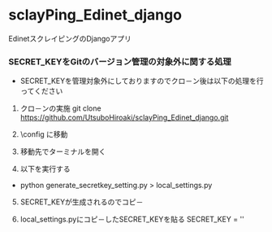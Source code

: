 # sclayPing_Edinet_django
EdinetスクレイピングのDjangoアプリ
### SECRET_KEYをGitのバージョン管理の対象外に関する処理

- SECRET_KEYを管理対象外にしておりますのでクロ－ン後は以下の処理を行ってください

1. クロ－ンの実施
  git clone https://github.com/UtsuboHiroaki/sclayPing_Edinet_django.git

2. \config に移動

3. 移動先でターミナルを開く

4. 以下を実行する
  - python generate_secretkey_setting.py > local_settings.py

5. SECRET_KEYが生成されるのでコピ－

6. local_settings.pyにコピ－したSECRET_KEYを貼る
SECRET_KEY = ''
